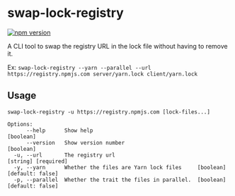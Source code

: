 # swap-lock-registry

[![npm version](https://badge.fury.io/js/swap-lock-registry.svg)](https://badge.fury.io/js/swap-lock-registry)

A CLI tool to swap the registry URL in the lock file without having to remove it.

Ex: `swap-lock-registry --yarn --parallel --url https://registry.npmjs.com server/yarn.lock client/yarn.lock`

## Usage

```
swap-lock-registry -u https://registry.npmjs.com [lock-files...]

Options:
      --help      Show help                                                  [boolean]
      --version   Show version number                                        [boolean]
  -u, --url       The registry url                                 [string] [required]
  -y, --yarn      Whether the files are Yarn lock files     [boolean] [default: false]
  -p, --parallel  Whether the trait the files in parallel.  [boolean] [default: false]
```
